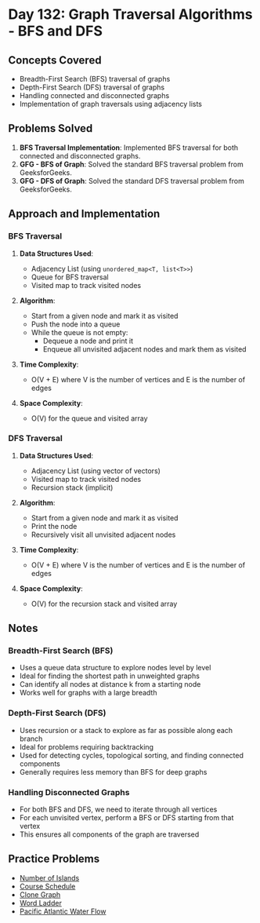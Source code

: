 # Day 132: Graph Traversal Algorithms - BFS and DFS

## Concepts Covered

- Breadth-First Search (BFS) traversal of graphs
- Depth-First Search (DFS) traversal of graphs
- Handling connected and disconnected graphs
- Implementation of graph traversals using adjacency lists

## Problems Solved

1. **BFS Traversal Implementation**: Implemented BFS traversal for both connected and disconnected graphs.
2. **GFG - BFS of Graph**: Solved the standard BFS traversal problem from GeeksforGeeks.
3. **GFG - DFS of Graph**: Solved the standard DFS traversal problem from GeeksforGeeks.

## Approach and Implementation

### BFS Traversal

1. **Data Structures Used**:

   - Adjacency List (using `unordered_map<T, list<T>>`)
   - Queue for BFS traversal
   - Visited map to track visited nodes

2. **Algorithm**:

   - Start from a given node and mark it as visited
   - Push the node into a queue
   - While the queue is not empty:
     - Dequeue a node and print it
     - Enqueue all unvisited adjacent nodes and mark them as visited

3. **Time Complexity**:

   - O(V + E) where V is the number of vertices and E is the number of edges

4. **Space Complexity**:
   - O(V) for the queue and visited array

### DFS Traversal

1. **Data Structures Used**:

   - Adjacency List (using vector of vectors)
   - Visited map to track visited nodes
   - Recursion stack (implicit)

2. **Algorithm**:

   - Start from a given node and mark it as visited
   - Print the node
   - Recursively visit all unvisited adjacent nodes

3. **Time Complexity**:

   - O(V + E) where V is the number of vertices and E is the number of edges

4. **Space Complexity**:
   - O(V) for the recursion stack and visited array

## Notes

### Breadth-First Search (BFS)

- Uses a queue data structure to explore nodes level by level
- Ideal for finding the shortest path in unweighted graphs
- Can identify all nodes at distance k from a starting node
- Works well for graphs with a large breadth

### Depth-First Search (DFS)

- Uses recursion or a stack to explore as far as possible along each branch
- Ideal for problems requiring backtracking
- Used for detecting cycles, topological sorting, and finding connected components
- Generally requires less memory than BFS for deep graphs

### Handling Disconnected Graphs

- For both BFS and DFS, we need to iterate through all vertices
- For each unvisited vertex, perform a BFS or DFS starting from that vertex
- This ensures all components of the graph are traversed

## Practice Problems

- [Number of Islands](https://leetcode.com/problems/number-of-islands/)
- [Course Schedule](https://leetcode.com/problems/course-schedule/)
- [Clone Graph](https://leetcode.com/problems/clone-graph/)
- [Word Ladder](https://leetcode.com/problems/word-ladder/)
- [Pacific Atlantic Water Flow](https://leetcode.com/problems/pacific-atlantic-water-flow/)
